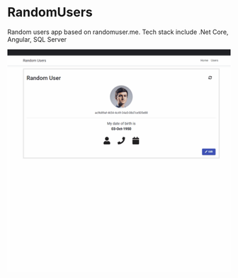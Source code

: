 # RandomUsers
Random users app based on randomuser.me.
Tech stack include .Net Core, Angular, SQL Server

![](RandomUser.WebUI/wwwroot/RandomUsers.gif)

